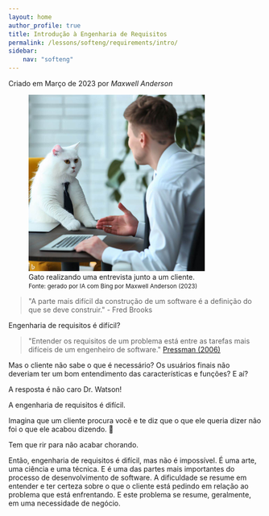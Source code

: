```yaml
---
layout: home
author_profile: true
title: Introdução à Engenharia de Requisitos
permalink: /lessons/softeng/requirements/intro/
sidebar:
    nav: "softeng"
---
```

Criado em Março de 2023 por *Maxwell Anderson*

<figure>
    <img src="../../../../assets/images/gpt/cat_conducting_interview2.jpg" width="350" alt="Gato realizando uma entrevista junto a um cliente. Prompt: create a image of a software engineer cat conducting an interview with a client">
    <figcaption>Gato realizando uma entrevista junto a um cliente.</figcaption>
    <small>Fonte: gerado por IA com Bing por Maxwell Anderson (2023)</small>
</figure>

> "A parte mais difícil da construção de um software é a definição do que se deve construir." - Fred Brooks

Engenharia de requisitos é difícil?

> "Entender os requisitos de um problema está entre as tarefas mais difíceis de um engenheiro de software." [Pressman (2006)][1]

[1]: <https://www.google.com/search?q=engenharia+de+software+pressman&newwindow=1&sxsrf=APwXEddTI3FkryxAwbrTzLqdaV4zGVh3uA:1680098932277&source=lnms&tbm=shop&sa=X&ved=2ahUKEwiK0K6gqIH-AhVXg5UCHQQaDMYQ_AUoBHoECAEQBg&biw=1536&bih=766&dpr=1.25> "Livro Roger Pressman"

Mas o cliente não sabe o que é necessário? Os usuários finais não deveriam ter um bom entendimento das características e funções? E aí?

A resposta é não caro Dr. Watson!

A engenharia de requisitos é difícil.

Imagina que um cliente procura você e te diz que o que ele queria dizer não foi o que ele acabou dizendo. 🤣

Tem que rir para não acabar chorando.

Então, engenharia de requisitos é difícil, mas não é impossível. É uma arte, uma ciência e uma técnica. E é uma das partes mais importantes do processo de desenvolvimento de software. A dificuldade se resume em entender e ter certeza sobre o que o cliente está pedindo em relação ao problema que está enfrentando. E este problema se resume, geralmente, em uma necessidade de negócio.
